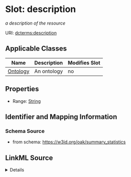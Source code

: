 

# Slot: description


_a description of the resource_



URI: [dcterms:description](http://purl.org/dc/terms/description)



<!-- no inheritance hierarchy -->





## Applicable Classes

| Name | Description | Modifies Slot |
| --- | --- | --- |
| [Ontology](Ontology.md) | An ontology |  no  |







## Properties

* Range: [String](String.md)





## Identifier and Mapping Information







### Schema Source


* from schema: https://w3id.org/oak/summary_statistics




## LinkML Source

<details>
```yaml
name: description
description: a description of the resource
from_schema: https://w3id.org/oak/summary_statistics
rank: 1000
slot_uri: dcterms:description
alias: description
owner: Ontology
domain_of:
- Ontology
range: string

```
</details>